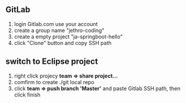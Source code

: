 ## GitLab 
1. login Gitlab.com use your account
2. create a group name "jethro-coding"
3. create a empty project "ja-springboot-hello"
4. click "Clone" button and copy SSH path

## switch to Eclipse project 
1. right click projecy **team => share project...**
2. comfirm to create ./git local repo 
3. click **team => push branch 'Master'** and paste Gitlab SSH path, then click finish